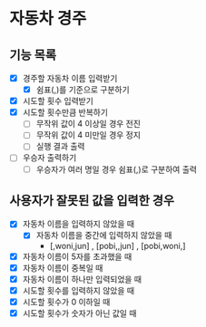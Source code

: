 # 자동차 경주

## 기능 목록

- [x]  경주할 자동차 이름 입력받기
    - [x]  쉼표(,)를 기준으로 구분하기
- [x]  시도할 횟수 입력받기
- [x]  시도할 횟수만큼 반복하기
    - [ ]  무작위 값이 4 이상일 경우 전진
    - [ ]  무작위 값이 4 미만일 경우 정지
    - [ ]  실행 결과 출력
- [ ]  우승자 출력하기
    - [ ]  우승자가 여러 명일 경우 쉼표(,)로 구분하여 출력

## 사용자가 잘못된 값을 입력한 경우

- [x]  자동차 이름을 입력하지 않았을 때
    - [x]  자동차 이름을 중간에 입력하지 않았을 때
        - [,woni,jun] , [pobi,,jun] , [pobi,woni,]
- [x]  자동차 이름이 5자를 초과했을 때
- [x]  자동차 이름이 중복일 때
- [x]  자동차 이름이 하나만 입력되었을 때
- [x]  시도할 횟수를 입력하지 않았을 때
- [x]  시도할 횟수가 0 이하일 때
- [x]  시도할 횟수가 숫자가 아닌 값일 때